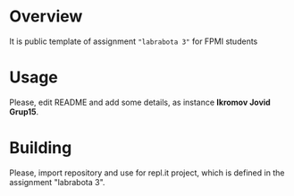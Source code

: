 # Overview

It is public template of assignment `"labrabota 3"` for FPMI students

# Usage

Please, edit README and add some details, as instance **Ikromov Jovid Grup15**.

# Building

Please, import repository and use for repl.it project, which is defined in the assignment "labrabota 3".
